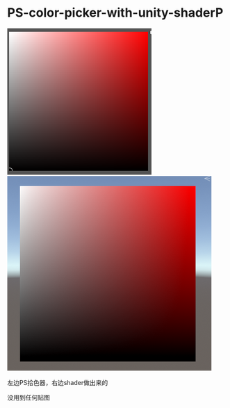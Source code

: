 # PS-color-picker-with-unity-shaderP
![image](https://github.com/Terrificia/PS-color-picker-with-unity-shader/blob/main/picture/2022-02-24T23_17_05.png)
![image](https://github.com/Terrificia/PS-color-picker-with-unity-shader/blob/main/picture/%E5%B1%8F%E5%B9%95%E6%88%AA%E5%9B%BE%202022-02-27%20171222.png)

左边PS拾色器，右边shader做出来的

没用到任何贴图
